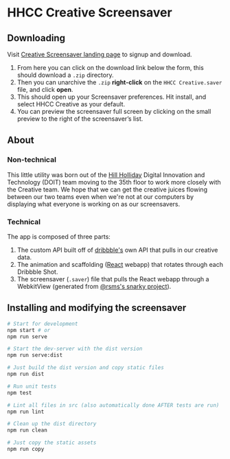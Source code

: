 # HHCC Creative Screensaver

## Downloading
Visit [Creative Screensaver landing page][1] to signup and download.

1. From here you can click on the download link below the form, this should download a `.zip` directory. 
2. Then you can unarchive the `.zip` **right-click** on the `HHCC Creative.saver` file, and click **open**. 
3. This should open up your Screensaver preferences. Hit install, and select HHCC Creative as your default. 
4. You can preview the screensaver full screen by clicking on the small preview to the right of the screensaver’s list. 


## About
### Non-technical
This little utility was born out of the [Hill Holliday][2] Digital Innovation and Technology (DOIT) team moving to the 35th floor to work more closely with the Creative team. We hope that we can get the creative juices flowing between our two teams even when we're not at our computers by displaying what everyone is working on as our screensavers. 
### Technical
The app is composed of three parts:
1. The custom API built off of [dribbble's][3] own API that pulls in our creative data. 
2. The animation and scaffolding ([React][4] webapp) that rotates through each Dribbble Shot.
3. The screensaver (`.saver`) file that pulls the React webapp through a WebkitView (generated from [@rsms's snarky project][5]).

## Installing and modifying the screensaver
```sh
# Start for development
npm start # or
npm run serve

# Start the dev-server with the dist version
npm run serve:dist

# Just build the dist version and copy static files
npm run dist

# Run unit tests
npm test

# Lint all files in src (also automatically done AFTER tests are run)
npm run lint

# Clean up the dist directory
npm run clean

# Just copy the static assets
npm run copy
```


[1]: http://creative-screensaver.hhcc.tech
[2]: http://hhcc.com
[3]: http://dribbble.com
[4]: https://facebook.github.io/react/
[5]: https://github.com/rsms/WebView-OSX-Screensaver's